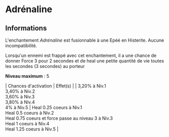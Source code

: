 # Adrénaline

## Informations
L'enchantement *Adrénaline* est fusionnable à une Epéé en Histerite. Aucune incompatibilité.


Lorsqu'un ennemi est frappé avec cet enchantement, il a une chance de donner Force 3 pour 2 secondes et de heal une petite quantité de vie toutes les secondes (3 secondes) au porteur


**Niveau maximum** : 5


| Chances d'activation | Effet(s) |
| 3,20% à Niv.1 <br> 3,40% à Niv.2 <br> 3,60% à Niv.3 <br> 3,80% à Niv.4 <br> 4% à Niv.5 | Heal 0.25 coeurs à Niv.1 <br> Heal 0.5 coeurs à Niv.2 <br> Heal 0.75 coeurs et force passe au niveau 3 à Niv.3 <br> Heal 1 coeurs à Niv.4 <br> Heal 1.25 coeurs à Niv.5 |

